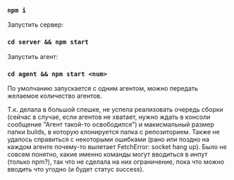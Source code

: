 ### `npm i`

Запустить сервер:

### `cd server && npm start`

Запустить агент:

### `cd agent && npm start <num>`

По умолчанию запускается с одним агентом, можно передать желаемое количество агентов.

Т.к. делала в большой спешке, не успела реализовать очередь сборки (сейчас в случае, если агентов не хватает, нужно ждать в консоли сообщение "Агент такой-то освободился") и макисмальный размер папки builds, в которую клонируется папка с репозиторием. Также не удалось справиться с некоторыми ошибками (рано или поздно на каждом агенте почему-то вылетает FetchError: socket hang up).
Было не совсем понятно, какие именно команды могут вводиться в инпут (только npm?), так что не сделала на них ограничение, пока что можно вводить что угодно (и будет статус success).